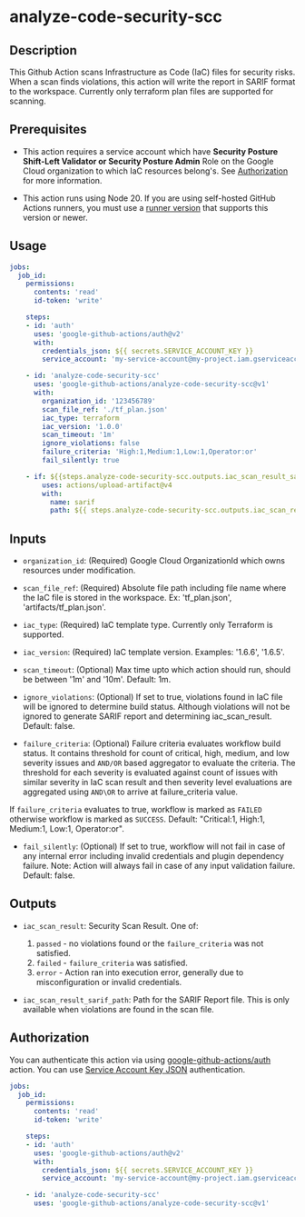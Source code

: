 # analyze-code-security-scc

## Description

This Github Action scans Infrastructure as Code (IaC) files for security risks. When a scan finds violations, this action will write the report in SARIF format to the workspace.
Currently only terraform plan files are supported for scanning.

## Prerequisites

* This action requires a service account which have **Security Posture Shift-Left Validator or Security Posture Admin** Role on the Google Cloud organization to which IaC resources belong's. See [Authorization](#authorization) for more information.

* This action runs using Node 20. If you are using self-hosted GitHub Actions
    runners, you must use a [runner
    version](https://github.com/actions/virtual-environments) that supports this
    version or newer.

## Usage

```yaml
jobs:
  job_id:
    permissions:
      contents: 'read'
      id-token: 'write'

    steps:
    - id: 'auth'
      uses: 'google-github-actions/auth@v2'
      with:
        credentials_json: ${{ secrets.SERVICE_ACCOUNT_KEY }}
        service_account: 'my-service-account@my-project.iam.gserviceaccount.com'

    - id: 'analyze-code-security-scc'
      uses: 'google-github-actions/analyze-code-security-scc@v1'
      with:
        organization_id: '123456789'
        scan_file_ref: './tf_plan.json'
        iac_type: terraform
        iac_version: '1.0.0'
        scan_timeout: '1m'
        ignore_violations: false
        failure_criteria: 'High:1,Medium:1,Low:1,Operator:or'
        fail_silently: true

    - if: ${{steps.analyze-code-security-scc.outputs.iac_scan_result_sarif_path != ''}}
        uses: actions/upload-artifact@v4
        with:
          name: sarif
          path: ${{ steps.analyze-code-security-scc.outputs.iac_scan_result_sarif_path }}
```

## Inputs

* `organization_id`: (Required) Google Cloud OrganizationId which owns resources under modification.

* `scan_file_ref`: (Required) Absolute file path including file name where the IaC file is stored in the workspace. Ex: 'tf_plan.json', 'artifacts/tf_plan.json'.

* `iac_type`: (Required) IaC template type. Currently only Terraform is supported.

* `iac_version`: (Required) IaC template version. Examples: '1.6.6', '1.6.5'.

* `scan_timeout`: (Optional) Max time upto which action should run, should be between '1m' and '10m'. Default: 1m.

* `ignore_violations`: (Optional) If set to true, violations found in IaC file will be ignored to determine build status. Although violations will not be ignored to generate SARIF report and determining iac_scan_result. Default: false.

* `failure_criteria`: (Optional) Failure criteria evaluates workflow build status. It contains threshold
for count of critical, high, medium, and low severity issues and `AND/OR` based aggregator to evaluate the criteria. The threshold for each severity is evaluated against count of issues with similar severity in IaC scan result and then severity level evaluations are aggregated using `AND\OR` to arrive at failure_criteria value.

If `failure_criteria` evaluates to true, workflow is marked as `FAILED` otherwise workflow is marked as `SUCCESS`. Default: "Critical:1, High:1, Medium:1, Low:1, Operator:or".

* `fail_silently`: (Optional) If set to true, workflow will not fail in case of any internal error including invalid credentials
and plugin dependency failure. Note: Action will always fail in case of any input validation failure. Default: false.

## Outputs

* `iac_scan_result`: Security Scan Result. One of:
  1. `passed` - no violations found or the `failure_criteria` was not satisfied.
  2. `failed` - `failure_criteria` was satisfied.
  3. `error` - Action ran into execution error, generally due to misconfiguration or invalid credentials.

* `iac_scan_result_sarif_path`: Path for the SARIF Report file. This is only available when violations are found in the scan file.

## Authorization

You can authenticate this action via using [google-github-actions/auth](https://github.com/google-github-actions/auth) action. You can use [Service Account Key JSON][sa] authentication.

```yaml
jobs:
  job_id:
    permissions:
      contents: 'read'
      id-token: 'write'

    steps:
    - id: 'auth'
      uses: 'google-github-actions/auth@v2'
      with:
        credentials_json: ${{ secrets.SERVICE_ACCOUNT_KEY }}
        service_account: 'my-service-account@my-project.iam.gserviceaccount.com'

    - id: 'analyze-code-security-scc'
      uses: 'google-github-actions/analyze-code-security-scc@v1'
```

[sa]: https://cloud.google.com/iam/docs/creating-managing-service-accounts
